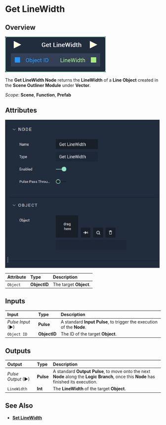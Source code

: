 # Get LineWidth

## Overview

![The Get LineWidth Node.](../../../../.gitbook/assets/node-getlinewidth.png)

The **Get LineWidth Node** returns the **LineWidth** of a **Line Object** created in the **Scene Outliner Module** under **Vector**.

*Scope*: **Scene**, **Function**, **Prefab**

## Attributes

![The Get LineWidth Node Attributes.](../../../../.gitbook/assets/node-getlinewidth-attr.png)

| Attribute | Type | Description |
| :--- | :--- | :--- |
| `Object` | **ObjectID** | The target **Object**. |

## Inputs

| Input | Type | Description |
| :--- | :--- | :--- |
| _Pulse Input_ \(►\) | **Pulse** | A standard **Input Pulse**, to trigger the execution of the **Node**. |
| `Object ID` | **ObjectID** | The ID of the target **Object**. |

## Outputs

| Output | Type | Description |
| :--- | :--- | :--- |
| _Pulse Output_ \(►\) | **Pulse** | A standard **Output Pulse**, to move onto the next **Node** along the **Logic Branch**, once this **Node** has finished its execution. |
| `LineWidth` | **Int** | The **LineWidth** of the target **Object**. |

## See Also

* [**Set LineWidth**](setlinewidth.md)

